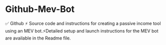 # Github-Mev-Bot
✅ Github ⚡ Source code and instructions for creating a passive income tool using an MEV bot.⚡Detailed setup and launch instructions for the MEV bot are available in the Readme file.
